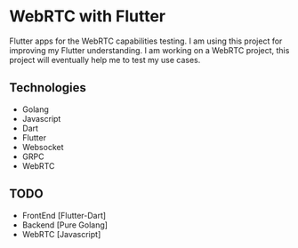 # WebRTC with Flutter

Flutter apps for the WebRTC capabilities testing. I am using this project for improving my Flutter understanding. I am working on a WebRTC project, this project will eventually help me to test my use cases.

## Technologies
- Golang
- Javascript
- Dart
- Flutter
- Websocket
- GRPC
- WebRTC


## TODO
- FrontEnd [Flutter-Dart]
- Backend [Pure Golang]
- WebRTC [Javascript]
